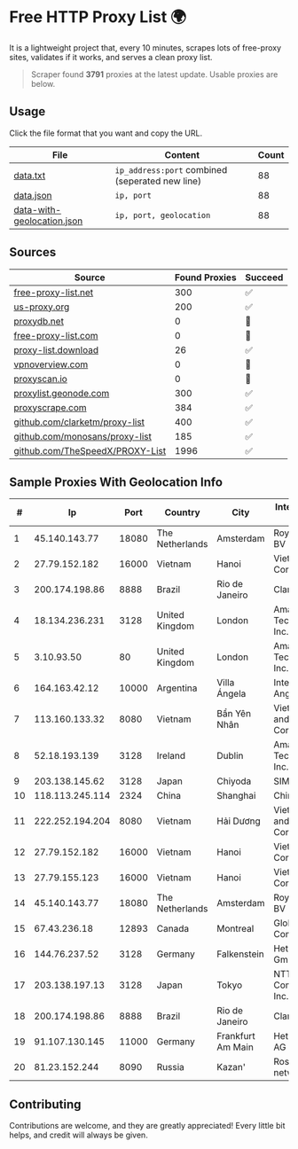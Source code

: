 
# Free HTTP Proxy List 🌍

It is a lightweight project that, every 10 minutes, scrapes lots of free-proxy sites, validates if it works, and serves a clean proxy list.


> Scraper found **3791** proxies at the latest update. Usable proxies are below.

## Usage

Click the file format that you want and copy the URL.


|File|Content|Count|
|----|-------|-----|
|[data.txt](https://raw.githubusercontent.com/themiralay/Proxy-List-World/master/data.txt)|`ip_address:port` combined (seperated new line)|88|
|[data.json](https://raw.githubusercontent.com/themiralay/Proxy-List-World/master/data.json)|`ip, port`|88|
|[data-with-geolocation.json](https://raw.githubusercontent.com/themiralay/Proxy-List-World/master/data-with-geolocation.json)|`ip, port, geolocation`|88|

## Sources

|Source|Found Proxies|Succeed|
|------|-------------|-------|
|[free-proxy-list.net](https://free-proxy-list.net)|300|✅|
|[us-proxy.org](https://www.us-proxy.org)|200|✅|
|[proxydb.net](http://proxydb.net)|0|🚫|
|[free-proxy-list.com](https://free-proxy-list.com/?page=&port=&type%5B%5D=http&type%5B%5D=https&up_time=0&search=Search)|0|🚫|
|[proxy-list.download](https://www.proxy-list.download/HTTP)|26|✅|
|[vpnoverview.com](https://vpnoverview.com/privacy/anonymous-browsing/free-proxy-servers)|0|🚫|
|[proxyscan.io](https://www.proxyscan.io)|0|🚫|
|[proxylist.geonode.com](https://proxylist.geonode.com/api/proxy-list?limit=300&page=1&sort_by=lastChecked&sort_type=desc&protocols=http,https)|300|✅|
|[proxyscrape.com](https://api.proxyscrape.com/v2/?request=displayproxies&protocol=http&timeout=10000&country=all&ssl=all&anonymity=all)|384|✅|
|[github.com/clarketm/proxy-list](https://raw.githubusercontent.com/clarketm/proxy-list/master/proxy-list-raw.txt)|400|✅|
|[github.com/monosans/proxy-list](https://raw.githubusercontent.com/monosans/proxy-list/main/proxies/http.txt)|185|✅|
|[github.com/TheSpeedX/PROXY-List](https://raw.githubusercontent.com/TheSpeedX/PROXY-List/master/http.txt)|1996|✅|


## Sample Proxies With Geolocation Info

|#|Ip|Port|Country|City|Internet Service Provider|
|-|--|----|-------|----|-------------------------|
|1|45.140.143.77|18080|The Netherlands|Amsterdam|RoyaleHosting BV|
|2|27.79.152.182|16000|Vietnam|Hanoi|Viettel Corporation|
|3|200.174.198.86|8888|Brazil|Rio de Janeiro|Claro S.A|
|4|18.134.236.231|3128|United Kingdom|London|Amazon Technologies Inc.|
|5|3.10.93.50|80|United Kingdom|London|Amazon Technologies Inc.|
|6|164.163.42.12|10000|Argentina|Villa Ángela|Interret Villa Angela SRL|
|7|113.160.133.32|8080|Vietnam|Bẩn Yên Nhân|VietNam Post and Telecom Corporation|
|8|52.18.193.139|3128|Ireland|Dublin|Amazon Technologies Inc.|
|9|203.138.145.62|3128|Japan|Chiyoda|SIMPLEIA|
|10|118.113.245.114|2324|China|Shanghai|Chinanet|
|11|222.252.194.204|8080|Vietnam|Hải Dương|VietNam Post and Telecom Corporation|
|12|27.79.152.182|16000|Vietnam|Hanoi|Viettel Corporation|
|13|27.79.155.123|16000|Vietnam|Hanoi|Viettel Corporation|
|14|45.140.143.77|18080|The Netherlands|Amsterdam|RoyaleHosting BV|
|15|67.43.236.18|12893|Canada|Montreal|GloboTech Communications|
|16|144.76.237.52|3128|Germany|Falkenstein|Hetzner Online GmbH|
|17|203.138.197.13|3128|Japan|Tokyo|NTT PC Communications, Inc.|
|18|200.174.198.86|8888|Brazil|Rio de Janeiro|Claro S.A|
|19|91.107.130.145|11000|Germany|Frankfurt Am Main|Hetzner Online AG|
|20|81.23.152.244|8090|Russia|Kazan'|Rostelecom networks|



## Contributing

Contributions are welcome, and they are greatly appreciated! Every
little bit helps, and credit will always be given.

